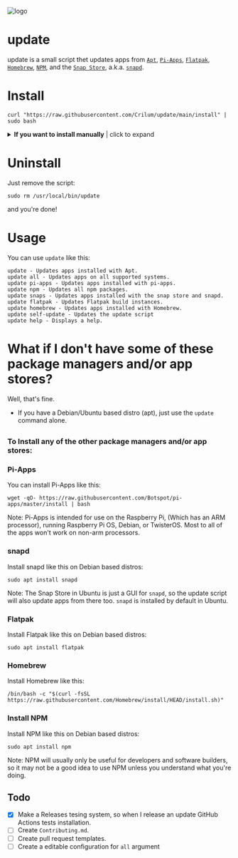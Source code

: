 ![logo](https://github.com/Crilum/update/blob/main/Imgs/update_simple-100x100.png)
# update
update is a small script thet updates apps from [`Apt`](https://en.wikipedia.org/wiki/APT_(software)),  [`Pi-Apps`](https://github.com/Botspot/pi-apps),     [`Flatpak`](https://www.flatpak.org/), [`Homebrew`](https://brew.sh), [`NPM`](https://npmjs.com), and the [`Snap Store`](https://snapcraft.io/), a.k.a. [`snapd`](https://snapcraft.io).




# Install
```
curl "https://raw.githubusercontent.com/Crilum/update/main/install" | sudo bash
```


 <details> 
 <summary><b>If you want to install manually</b> | click to expand</summary>

<h3>There are two different ways to download the script, the first one is easier, but you can use the second one if you want.</h3>

 <h4>Method 1. Use `wget` and download `update` directly, and copy the script to `/usr/local/bin/`:</h4>
    
 
1. Make sure `wget` is installed:
     
   ```
   sudo apt install wget
   ```  
 
2. Download `update` with `wget`:
   
   ```
   wget "https://raw.githubusercontent.com/Crilum/update/main/update"
   ```  
 
3. Move `update` to `/usr/local/bin/`:
  
   ``` 
   sudo mv update /usr/local/bin/update
   ```
 
4. Make `update` executable:
   
   ``` 
   sudo chmod +x /usr/local/bin/update
   ``` 
 ##
 
<h4> Method 2. Use `git clone` and copy the script to `/usr/local/bin/`:</h4>
     
1. Clone the repository:
  
   ```
   git clone https://github.com/Crilum/update/
   ```
  
2. Or, if you have GitHub CLI:
  
   ```
   gh repo clone Crilum/update/
   ```

3. Copy the Update Script to `/usr/local/bin/`:
  
   ```
   cd update && sudo cp update /usr/local/bin/update
   ```

4. Make it executable:
  
   ```
   sudo chmod +x /usr/local/bin/update
   ```

5. Remove the cloned repository (This is optional):

     ```
     rm /path/to/update
     ```

</details>
 

# Uninstall
Just remove the script:

```
sudo rm /usr/local/bin/update
```

and you're done!


# Usage
You can use `update` like this:
```
update - Updates apps installed with Apt.
update all - Updates apps on all supported systems.
update pi-apps - Updates apps installed with pi-apps.
update npm - Updates all npm packages.
update snaps - Updates apps installed with the snap store and snapd.
update flatpak - Updates Flatpak build instances.
update homebrew - Updates apps installed with Homebrew.
update self-update - Updates the update script
update help - Displays a help.
```

# What if I don't have some of these package managers and/or app stores?
Well, that's fine. 

- If you have a Debian/Ubuntu based distro (apt), just use the `update` command alone.

##

### To Install any of the other package managers and/or app stores:

  ### Pi-Apps
  
  You can install Pi-Apps like this:
 
  ```
  wget -qO- https://raw.githubusercontent.com/Botspot/pi-apps/master/install | bash
  ```
  Note: Pi-Apps is intended for use on the Raspberry Pi, (Which has an ARM processor), running Raspberry Pi OS, Debian, or TwisterOS. 
  Most to all of the apps won't work on non-arm processors.

  ### snapd
  
  Install snapd like this on Debian based distros:

  ```
  sudo apt install snapd
  ```
  
  Note: The Snap Store in Ubuntu is just a GUI for `snapd`, so the update script will also update apps from there too. `snapd` is installed by default in Ubuntu.


  ### Flatpak
  Install Flatpak like this on Debian based distros:
  ```
  sudo apt install flatpak
  ```

  ### Homebrew
  
  Install Homebrew like this:
  
  ```
  /bin/bash -c "$(curl -fsSL https://raw.githubusercontent.com/Homebrew/install/HEAD/install.sh)"
  ```
  
  ### Install NPM
  
  Install NPM like this on Debian based distros:
  
  ```
  sudo apt install npm
  ```
  Note: NPM will usually only be useful for developers and software builders, so it may not be a good idea to use NPM unless you understand what you're doing.

##

## Todo

- [x] Make a Releases tesing system, so when I release an update GitHub Actions tests installation.
- [ ] Create `Contributing.md`.
- [ ] Create pull request templates.
- [ ] Create a editable configuration for `all` argument
